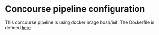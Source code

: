 # Concourse pipeline configuration

This concourse pipeline is using docker image bosh/init. The Dockerfile is defined [here](https://github.com/cloudfoundry/bosh-init/tree/master/ci/docker)